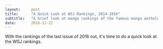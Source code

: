 ```yaml
---
layout:     post
title:      "A Quick Look at WSJ Rankings, 2014-2016"
subtitle:   "A brief look at manga rankings of the famous manga anthology."
date:       2016-11-22
---
```


With the rankings of the last issue of 2016 out, it's time to do a quick look at the WSJ rankings.
